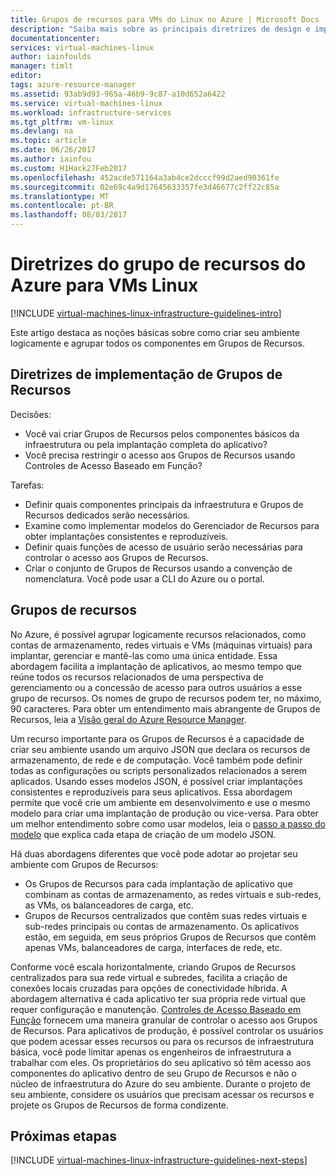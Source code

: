 ```yaml
---
title: Grupos de recursos para VMs do Linux no Azure | Microsoft Docs
description: "Saiba mais sobre as principais diretrizes de design e implementação referentes à implantação de Grupos de Recursos em serviços de infraestrutura do Azure."
documentationcenter: 
services: virtual-machines-linux
author: iainfoulds
manager: timlt
editor: 
tags: azure-resource-manager
ms.assetid: 93ab9d93-965a-46b9-9c87-a10d652a6422
ms.service: virtual-machines-linux
ms.workload: infrastructure-services
ms.tgt_pltfrm: vm-linux
ms.devlang: na
ms.topic: article
ms.date: 06/26/2017
ms.author: iainfou
ms.custom: H1Hack27Feb2017
ms.openlocfilehash: 452acde571164a3ab4ce2dcccf99d2aed90361fe
ms.sourcegitcommit: 02e69c4a9d17645633357fe3d46677c2ff22c85a
ms.translationtype: MT
ms.contentlocale: pt-BR
ms.lasthandoff: 08/03/2017
---
```

# <a name="azure-resource-group-guidelines-for-linux-vms"></a>Diretrizes do grupo de recursos do Azure para VMs Linux 

[!INCLUDE [virtual-machines-linux-infrastructure-guidelines-intro](../../../includes/virtual-machines-linux-infrastructure-guidelines-intro.md)]

Este artigo destaca as noções básicas sobre como criar seu ambiente logicamente e agrupar todos os componentes em Grupos de Recursos.

## <a name="implementation-guidelines-for-resource-groups"></a>Diretrizes de implementação de Grupos de Recursos
Decisões:

* Você vai criar Grupos de Recursos pelos componentes básicos da infraestrutura ou pela implantação completa do aplicativo?
* Você precisa restringir o acesso aos Grupos de Recursos usando Controles de Acesso Baseado em Função?

Tarefas:

* Definir quais componentes principais da infraestrutura e Grupos de Recursos dedicados serão necessários.
* Examine como implementar modelos do Gerenciador de Recursos para obter implantações consistentes e reproduzíveis.
* Definir quais funções de acesso de usuário serão necessárias para controlar o acesso aos Grupos de Recursos.
* Criar o conjunto de Grupos de Recursos usando a convenção de nomenclatura. Você pode usar a CLI do Azure ou o portal.

## <a name="resource-groups"></a>Grupos de recursos
No Azure, é possível agrupar logicamente recursos relacionados, como contas de armazenamento, redes virtuais e VMs (máquinas virtuais) para implantar, gerenciar e mantê-las como uma única entidade. Essa abordagem facilita a implantação de aplicativos, ao mesmo tempo que reúne todos os recursos relacionados de uma perspectiva de gerenciamento ou a concessão de acesso para outros usuários a esse grupo de recursos. Os nomes de grupo de recursos podem ter, no máximo, 90 caracteres. Para obter um entendimento mais abrangente de Grupos de Recursos, leia a [Visão geral do Azure Resource Manager](../../azure-resource-manager/resource-group-overview.md).

Um recurso importante para os Grupos de Recursos é a capacidade de criar seu ambiente usando um arquivo JSON que declara os recursos de armazenamento, de rede e de computação. Você também pode definir todas as configurações ou scripts personalizados relacionados a serem aplicados. Usando esses modelos JSON, é possível criar implantações consistentes e reproduzíveis para seus aplicativos. Essa abordagem permite que você crie um ambiente em desenvolvimento e use o mesmo modelo para criar uma implantação de produção ou vice-versa. Para obter um melhor entendimento sobre como usar modelos, leia o [passo a passo do modelo](../../azure-resource-manager/resource-manager-template-walkthrough.md) que explica cada etapa de criação de um modelo JSON.

Há duas abordagens diferentes que você pode adotar ao projetar seu ambiente com Grupos de Recursos:

* Os Grupos de Recursos para cada implantação de aplicativo que combinam as contas de armazenamento, as redes virtuais e sub-redes, as VMs, os balanceadores de carga, etc.
* Grupos de Recursos centralizados que contêm suas redes virtuais e sub-redes principais ou contas de armazenamento. Os aplicativos estão, em seguida, em seus próprios Grupos de Recursos que contêm apenas VMs, balanceadores de carga, interfaces de rede, etc.

Conforme você escala horizontalmente, criando Grupos de Recursos centralizados para sua rede virtual e subredes, facilita a criação de conexões locais cruzadas para opções de conectividade híbrida. A abordagem alternativa é cada aplicativo ter sua própria rede virtual que requer configuração e manutenção. [Controles de Acesso Baseado em Função](../../active-directory/role-based-access-control-what-is.md) fornecem uma maneira granular de controlar o acesso aos Grupos de Recursos. Para aplicativos de produção, é possível controlar os usuários que podem acessar esses recursos ou para os recursos de infraestrutura básica, você pode limitar apenas os engenheiros de infraestrutura a trabalhar com eles. Os proprietários do seu aplicativo só têm acesso aos componentes do aplicativo dentro de seu Grupo de Recursos e não o núcleo de infraestrutura do Azure do seu ambiente. Durante o projeto de seu ambiente, considere os usuários que precisam acessar os recursos e projete os Grupos de Recursos de forma condizente. 

## <a name="next-steps"></a>Próximas etapas
[!INCLUDE [virtual-machines-linux-infrastructure-guidelines-next-steps](../../../includes/virtual-machines-linux-infrastructure-guidelines-next-steps.md)]

